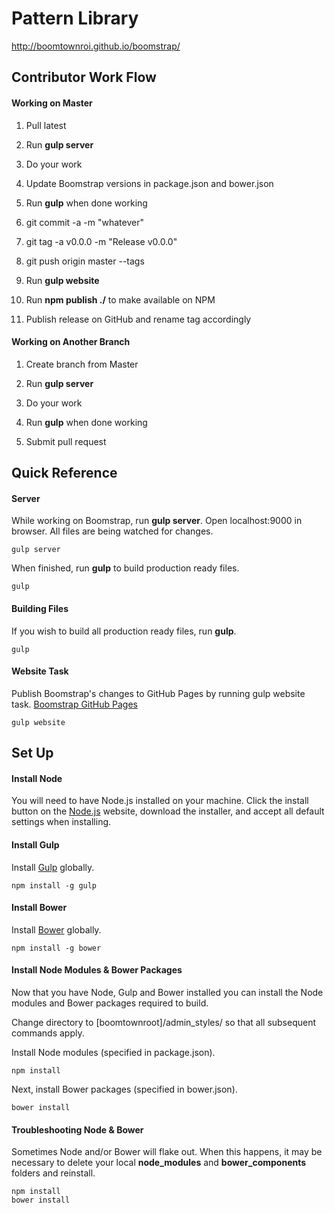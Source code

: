 # Pattern Library

http://boomtownroi.github.io/boomstrap/

## Contributor Work Flow
#### Working on Master

1) Pull latest

2) Run **gulp server**

3) Do your work

4) Update Boomstrap versions in package.json and bower.json

5) Run **gulp** when done working

6) git commit -a -m "whatever"

7) git tag -a v0.0.0 -m "Release v0.0.0"

8) git push origin master --tags

9) Run **gulp website**

10) Run **npm publish ./** to make available on NPM

10) Publish release on GitHub and rename tag accordingly

#### Working on Another Branch

1) Create branch from Master

2) Run **gulp server**

3) Do your work

4) Run **gulp** when done working

5) Submit pull request


## Quick Reference

#### Server

While working on Boomstrap, run **gulp server**. Open localhost:9000 in browser. All files are being watched for changes.

```
gulp server
```
When finished, run **gulp** to build production ready files.

```
gulp
```
#### Building Files

If you wish to build all production ready files, run **gulp**.

```
gulp
```

#### Website Task

Publish Boomstrap's changes to GitHub Pages by running gulp website task. [Boomstrap GitHub Pages](http://boomtownroi.github.io/boomstrap/)

```
gulp website
```



## Set Up

#### Install Node

You will need to have Node.js installed on your machine. Click the install button on the [Node.js](http://nodejs.org/) website, download the installer, and accept all default settings when installing.

#### Install Gulp

Install [Gulp](http://gulpjs.com/) globally.

```
npm install -g gulp
```
#### Install Bower

Install [Bower](http://bower.io/) globally.

```
npm install -g bower
```

#### Install Node Modules & Bower Packages

Now that you have Node, Gulp and Bower installed you can install the Node modules and Bower packages required to build.

Change directory to [boomtownroot]/admin_styles/ so that all subsequent commands apply.

Install Node modules (specified in package.json).

```
npm install
```
Next, install Bower packages (specified in bower.json).

```
bower install
```

#### Troubleshooting Node & Bower

Sometimes Node and/or Bower will flake out. When this happens, it may be necessary to delete your local **node_modules** and **bower_components** folders and reinstall.

```
npm install
bower install
```




